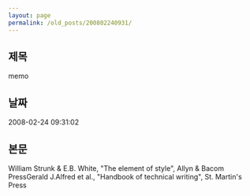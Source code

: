 ```yaml
---
layout: page
permalink: /old_posts/200802240931/
---
```


## 제목
memo

## 날짜
2008-02-24 09:31:02

## 본문
William Strunk & E.B. White, "The element of style", Allyn & Bacom PressGerald J.Alfred et al., "Handbook of technical writing", St. Martin's Press